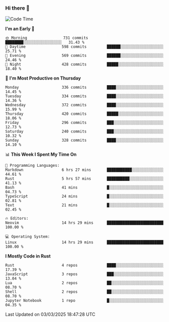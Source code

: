 ### Hi there 👋
<!--START_SECTION:waka-->
![Code Time](http://img.shields.io/badge/Code%20Time-518%20hrs%2043%20mins-blue)

**I'm an Early 🐤** 

```text
🌞 Morning                731 commits         ████████░░░░░░░░░░░░░░░░░   31.43 % 
🌆 Daytime                598 commits         ██████░░░░░░░░░░░░░░░░░░░   25.71 % 
🌃 Evening                569 commits         ██████░░░░░░░░░░░░░░░░░░░   24.46 % 
🌙 Night                  428 commits         █████░░░░░░░░░░░░░░░░░░░░   18.40 % 
```
📅 **I'm Most Productive on Thursday** 

```text
Monday                   336 commits         ████░░░░░░░░░░░░░░░░░░░░░   14.45 % 
Tuesday                  334 commits         ████░░░░░░░░░░░░░░░░░░░░░   14.36 % 
Wednesday                372 commits         ████░░░░░░░░░░░░░░░░░░░░░   15.99 % 
Thursday                 420 commits         █████░░░░░░░░░░░░░░░░░░░░   18.06 % 
Friday                   296 commits         ███░░░░░░░░░░░░░░░░░░░░░░   12.73 % 
Saturday                 240 commits         ███░░░░░░░░░░░░░░░░░░░░░░   10.32 % 
Sunday                   328 commits         ████░░░░░░░░░░░░░░░░░░░░░   14.10 % 
```


📊 **This Week I Spent My Time On** 

```text
💬 Programming Languages: 
Markdown                 6 hrs 27 mins       ███████████░░░░░░░░░░░░░░   44.61 % 
Rust                     5 hrs 57 mins       ██████████░░░░░░░░░░░░░░░   41.13 % 
Bash                     41 mins             █░░░░░░░░░░░░░░░░░░░░░░░░   04.73 % 
TypeScript               24 mins             █░░░░░░░░░░░░░░░░░░░░░░░░   02.81 % 
Text                     21 mins             █░░░░░░░░░░░░░░░░░░░░░░░░   02.45 % 

🔥 Editors: 
Neovim                   14 hrs 29 mins      █████████████████████████   100.00 % 

💻 Operating System: 
Linux                    14 hrs 29 mins      █████████████████████████   100.00 % 
```

**I Mostly Code in Rust** 

```text
Rust                     4 repos             ████░░░░░░░░░░░░░░░░░░░░░   17.39 % 
JavaScript               3 repos             ███░░░░░░░░░░░░░░░░░░░░░░   13.04 % 
Lua                      2 repos             ██░░░░░░░░░░░░░░░░░░░░░░░   08.70 % 
Shell                    2 repos             ██░░░░░░░░░░░░░░░░░░░░░░░   08.70 % 
Jupyter Notebook         1 repo              █░░░░░░░░░░░░░░░░░░░░░░░░   04.35 % 
```




 Last Updated on 03/03/2025 18:47:28 UTC
<!--END_SECTION:waka-->

<!--
**YoganshSharma/YoganshSharma** is a ✨ _special_ ✨ repository because its `README.md` (this file) appears on your GitHub profile.

Here are some ideas to get you started:

- 🔭 I’m currently working on ...
- 🌱 I’m currently learning ...
- 👯 I’m looking to collaborate on ...
- 🤔 I’m looking for help with ...
- 💬 Ask me about ...
- 📫 How to reach me: ...
- 😄 Pronouns: ...
- ⚡ Fun fact: ...
-->
